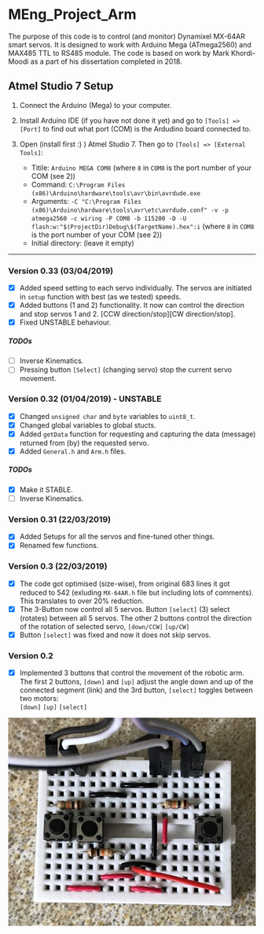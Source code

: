 # MEng_Project_Arm

The purpose of this code is to control (and monitor) Dynamixel MX-64AR smart servos. It is designed to work with Arduino Mega (ATmega2560) and MAX485 TTL to RS485 module. The code is based on work by Mark Khordi-Moodi as a part of his dissertation completed in 2018.

## Atmel Studio 7 Setup

1. Connect the Arduino (Mega) to your computer.
2. Install Arduino IDE (if you have not done it yet) and go to `[Tools] => [Port]` to find out what port (COM) is the Ardudino board connected to.
3. Open (install first :) ) Atmel Studio 7. Then go to `[Tools] => [External Tools]`:

    * Titile: `Arduino MEGA COM8` (where `8` in `COM8` is the port number of your COM (see 2))
    * Command: `C:\Program Files (x86)\Arduino\hardware\tools\avr\bin\avrdude.exe`
    * Arguments: `-C "C:\Program Files (x86)\Arduino\hardware\tools\avr\etc\avrdude.conf" -v -p atmega2560 -c wiring -P COM8 -b 115200 -D -U flash:w:"$(ProjectDir)Debug\$(TargetName).hex":i` (where `8` in `COM8` is the port number of your COM (see 2))
    * Initial directory: (leave it empty)

***

### Version 0.33 (03/04/2019)

* [x] Added speed setting to each servo individually. The servos are initiated in `setup` function with best (as we tested) speeds.
* [x] Added buttons (1 and 2) functionality. It now can control the direction and stop servos 1 and 2. [CCW direction/stop][CW direction/stop].
* [x] Fixed UNSTABLE behaviour.

##### TODOs

* [ ] Inverse Kinematics.
* [ ] Pressing button `[Select]` (changing servo) stop the current servo movement.

### Version 0.32 (01/04/2019) - UNSTABLE

* [x] Changed `unsigned char` and `byte` variables to `uint8_t`.
* [x] Changed global variables to global stucts.
* [x] Added `getData` function for requesting and capturing the data (message) returned from (by) the requested servo.
* [x] Added `General.h` and `Arm.h` files.

##### TODOs

* [x] Make it STABLE.
* [ ] Inverse Kinematics.

### Version 0.31 (22/03/2019)

* [x] Added Setups for all the servos and fine-tuned other things.
* [x] Renamed few functions.

### Version 0.3 (22/03/2019)

* [x] The code got optimised (size-wise), from original 683 lines it got reduced to 542 (exluding `MX-64AR.h` file but including lots of comments). This translates to over 20% reduction.
* [x] The 3-Button now control all 5 servos. Button `[select]` (3) select (rotates) between all 5 servos. The other 2 buttons control the direction of the rotation of selected servo, `[down/CCW]` `[up/CW]`  
* [x] Button `[select]` was fixed and now it does not skip servos.

### Version 0.2

* [x] Implemented 3 buttons that control the movement of the robotic arm. The first 2 buttons, `[down]` and `[up]` adjust the angle down and up of the connected segment (link) and the 3rd button, `[select]` toggles between two motors:  
`[down]` `[up]` `[select]`

![3-button controller](./images/IMG_2213_mc.jpg)
